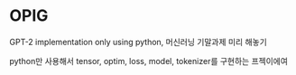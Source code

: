 # OPIG
GPT-2 implementation only using python, 머신러닝 기말과제 미리 해놓기

python만 사용해서 tensor, optim, loss, model, tokenizer를 구현하는 프젝이에여
